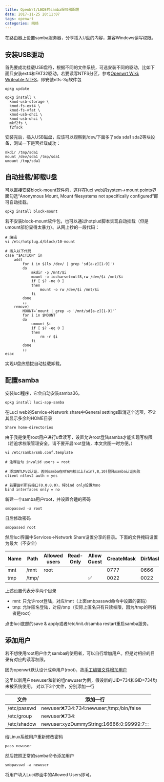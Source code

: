 ```yaml
---
title: OpenWrt/LEDE的samba服务器配置
date: 2017-11-25 20:11:07
tags: openwrt
categories: 网络
---
```

在路由器上设置samba服务器，分享插入U盘的内容，兼容Windows读写权限。
<!-- more -->
## 安装USB驱动

首先要成功挂载USB盘符，根据不同的文件系统，可选安装不同的驱动，比如下面只安装ext4和FAT32驱动。若要读写NTFS分区，参考[Openwrt Wiki: Writeable NTFS](https://wiki.openwrt.org/doc/howto/writable_ntfs)，即安装ntfs-3g软件包

	opkg update
	
	opkg install \
	  kmod-usb-storage \
	  kmod-fs-ext4 \
	  kmod-fs-vfat \
	  kmod-usb-ohci \
	  kmod-usb-uhci \
	  mkf2fs \
	  f2fsck

安装完后，插入USB磁盘，应该可以观察到/dev/下面多了sda sda1 sda2等块设备，测试一下是否挂载成功：

	mkdir /tmp/sda1
	mount /dev/sda1 /tmp/sda1
	umount /tmp/sda1

## 自动挂载/卸载U盘

可以直接安装block-mount软件包，这样在luci web的system->mount points界面勾选“Anonymous Mount, Mount filesystems not specifically configured”即可自动挂载。

	opkg install block-mount

若不安装block-mount软件包，也可以通过hotplud脚本实现自动挂载（但是umount部份显得太暴力）。从网上抄的一段代码：

	# 编辑
	vi /etc/hotplug.d/block/10-mount
	
	# 插入以下代码
	case "$ACTION" in
		add)
			for i in $(ls /dev/ | grep 'sd[a-z][1-9]')
			do
				mkdir -p /mnt/$i
				mount -o iocharset=utf8,rw /dev/$i /mnt/$i
				if [ $? -ne 0 ]
				then
					mount -o rw /dev/$i /mnt/$i
				fi
			done
			;;
		remove)
			MOUNT=`mount | grep -o '/mnt/sd[a-z][1-9]'`
			for i in $MOUNT
			do
				umount $i
				if [ $? -eq 0 ]
				then
					rm -r $i
				fi
			done
			;;
	esac
	
实现U盘热插拔自动挂载卸载。

## 配置samba

安装luci程序，它会自动安装samba36。

	opkg install luci-app-samba

在Luci web的Service->Network share中General settings取消这个选项，不让其显示多余的HOME目录

	Share home-directories

由于我是使用root用户进行u盘读写，设置允许root登陆samba才能实现写权限（若追求权限管理安全，请不要开启root登陆，本文贪图一时方便。）

	vi /etc/samba/smb.conf.template
	
	# 注释这句 invalid users = root
	
	# 添加NTLMv2认证，否则samba在NT6内核以上(win7,8,10)登陆samba认证失败
	client ntlmv2 auth = yes

	# 若要监听所有接口(0.0.0.0)，将bind only设置为no
	bind interfaces only = no
	
新建一个samba用户root，并设置合适的密码

	smbpasswd -a root

日后修改密码

	smbpassed root

然后luci界面中Services->Network Share设置分享的目录。下面的文件掩码设置为最大（不安全）

|Name|Path|Allowed users|Read-Only|Allow Guest|CreateMask|DirMask|
|--|--|--|--|--|--|--|
|mnt|/mnt|root|||0777|0666|
|tmp|/tmp/|||✅|0022|0022|

上述设置代表分享两个目录
- mnt: 只允许root登陆，对应/mnt（上面smbpasswd命令中设置的密码）
- tmp: 允许匿名登陆，对应/tmp（实际上匿名只有只读权限，因为/tmp的所有者是root）

点击luci底部的save & apply或者/etc/init.d/samba restart重启samba服务。

## 添加用户

若不想使用root用户作为samba的使用者，可以自行增加用户。但是对相应的目录有对应的读写权限。

因为openwrt默认设计成单用户(root)，故[手工编辑文件增加用户](https://stantsui.blogspot.com/2016/10/openwrt-add-samba-user.html)

这里以新用户newuser和新的组newuser为例，假设新的UID=734和GID=734均未被系统使用。 对以下3个文件，分别添加一行

|文件|添加一行|
|--|--|
|/etc/passwd|newuser:x:734:734:newuser:/tmp:/bin/false|
|/etc/group|newuser:x:734:|
|/etc/shadow|newuser:xyzDummyString:16666:0:99999:7:::|
	
给Linux系统用户重新修改密码

	pass newuser

然后按照正常的samba命令添加用户

	smbpasswd -a newuser
	
将用户填入Luci界面中的Allowed Users即可。